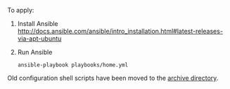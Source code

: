 To apply:

1. Install Ansible  
http://docs.ansible.com/ansible/intro_installation.html#latest-releases-via-apt-ubuntu

2. Run Ansible

       ansible-playbook playbooks/home.yml

Old configuration shell scripts have been moved to the [archive directory](https://github.com/bmaupin/configs/tree/master/archive).
